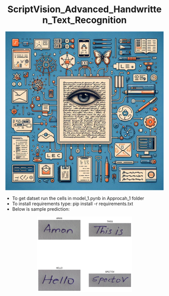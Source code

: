 # <div align="center">ScriptVision_Advanced_Handwritten_Text_Recognition</div>
<div align="center">
  <img src="readme_src_img\m1.jpeg" alt="Designer" width="500"/>
</div>

* To get datset run the cells in model_1.pynb in Approcah_1 folder
* To install requirements type: pip install -r requirements.txt
* Below is sample prediction:
<div align="center">
  <img src="sample_data_with_predicted_output\output.png" alt="Designer" width="300"/>
</div>
